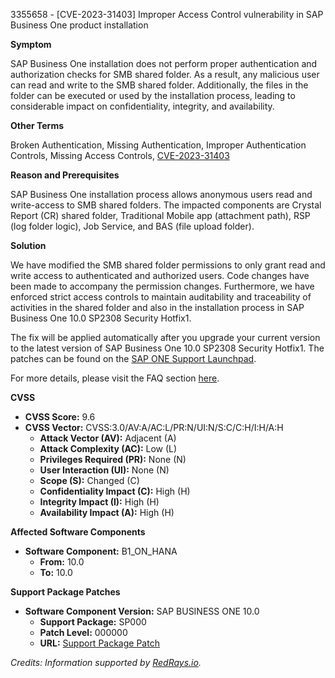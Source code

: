 3355658 - [CVE-2023-31403] Improper Access Control vulnerability in SAP Business One product installation

**Symptom**
  
SAP Business One installation does not perform proper authentication and authorization checks for SMB shared folder. As a result, any malicious user can read and write to the SMB shared folder. Additionally, the files in the folder can be executed or used by the installation process, leading to considerable impact on confidentiality, integrity, and availability.

**Other Terms**

Broken Authentication, Missing Authentication, Improper Authentication Controls, Missing Access Controls, [CVE-2023-31403](https://www.cve.org/CVERecord?id=CVE-2023-31403)

**Reason and Prerequisites**

SAP Business One installation process allows anonymous users read and write-access to SMB shared folders. The impacted components are Crystal Report (CR) shared folder, Traditional Mobile app (attachment path), RSP (log folder logic), Job Service, and BAS (file upload folder).

**Solution**

We have modified the SMB shared folder permissions to only grant read and write access to authenticated and authorized users. Code changes have been made to accompany the permission changes. Furthermore, we have enforced strict access controls to maintain auditability and traceability of activities in the shared folder and also in the installation process in SAP Business One 10.0 SP2308 Security Hotfix1.

The fix will be applied automatically after you upgrade your current version to the latest version of SAP Business One 10.0 SP2308 Security Hotfix1. The patches can be found on the [SAP ONE Support Launchpad](https://launchpad.support.sap.com/#/softwarecenter).

For more details, please visit the FAQ section [here](https://me.sap.com/notes/3400236).

**CVSS**

- **CVSS Score:** 9.6
- **CVSS Vector:** CVSS:3.0/AV:A/AC:L/PR:N/UI:N/S:C/C:H/I:H/A:H
  - **Attack Vector (AV):** Adjacent (A)
  - **Attack Complexity (AC):** Low (L)
  - **Privileges Required (PR):** None (N)
  - **User Interaction (UI):** None (N)
  - **Scope (S):** Changed (C)
  - **Confidentiality Impact (C):** High (H)
  - **Integrity Impact (I):** High (H)
  - **Availability Impact (A):** High (H)

**Affected Software Components**

- **Software Component:** B1_ON_HANA
  - **From:** 10.0
  - **To:** 10.0

**Support Package Patches**

- **Software Component Version:** SAP BUSINESS ONE 10.0
  - **Support Package:** SP000
  - **Patch Level:** 000000
  - **URL:** [Support Package Patch](https://userapps.support.sap.com/sap/support/swdc/notes?cvnr=73555000100200010200&support_package=SP000&patch_level=000000)

*Credits: Information supported by [RedRays.io](https://redrays.io).*